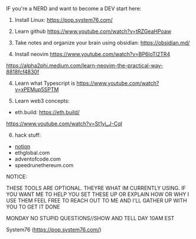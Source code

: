 

IF you're a NERD and want to become a DEV start here:

1) Install Linux: https://pop.system76.com/

2) Learn github https://www.youtube.com/watch?v=tRZGeaHPoaw

3) Take notes and organize your brain using obsidian: https://obsidian.md/

3) Install neovim 
https://www.youtube.com/watch?v=BP6loTl2TR4

https://alpha2phi.medium.com/learn-neovim-the-practical-way-8818fcf4830f

4) Learn what Typescript is https://www.youtube.com/watch?v=xPEMup5SPTM

5) Learn web3 concepts:
- eth.build: https://eth.build/

https://www.youtube.com/watch?v=St1yi_J-CqI

6) hack stuff:
- [notion](https://nerdworkbrain.notion.site/e24d87faee2b49d591e1eb814cb9d8c3?v=4aa63eddae3e4f1c9b895fa28c8fafd8&pvs=4)
- ethglobal.com
- adventofcode.com
- speedrunethereum.com


NOTICE:

THESE TOOLS ARE OPTIONAL. THEYRE WHAT IM CURRENTLY USING. IF YOU WANT ME TO HELP YOU SET THESE UP OR EXPLAIN HOW OR WHY I USE THEM FEEL FREE TO REACH OUT TO ME AND I'LL GATHER UP WITH YOU TO GET IT DONE


MONDAY NO STUPID QUESTIONS//SHOW AND TELL DAY 10AM EST

System76 (https://pop.system76.com/)